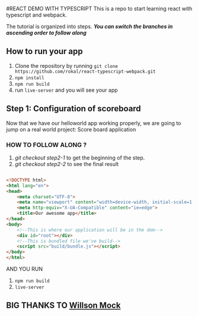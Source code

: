 #REACT DEMO WITH TYPESCRIPT
This is a repo to start learning react with typescript and webpack.

The tutorial is organized into steps. ***You can switch the branches in ascending order to follow along***

## How to run your app
1. Clone the repository by running `git clone https://github.com/rokal/react-typescript-webpack.git `
2. `npm install`
3. `npm run build` 
4. run `live-server` and you will see your app

## Step 1: Configuration of scoreboard
Now that we have our helloworld app working properly, we are going to jump on a real world project: Score board application 
### HOW TO FOLLOW ALONG ?
1. *git checkout step2-1* to get the beginning of the step.
2. *git checkout step2-2* to see the final result
```html

<!DOCTYPE html>
<html lang="en">
<head>
    <meta charset="UTF-8">
    <meta name="viewport" content="width=device-width, initial-scale=1.0">
    <meta http-equiv="X-UA-Compatible" content="ie=edge">
    <title>Our awesome app</title>
</head>
<body>
    <!--This is where our application will be in the dom-->
    <div id="root"></div>
    <!--This is bundled file we've build-->
    <script src="build/bundle.js"></script>
</body>
</html>
```

AND YOU RUN 
1. `npm run build`
2. `live-server`

## BIG THANKS TO [Willson Mock](http://willsonmock.com)
